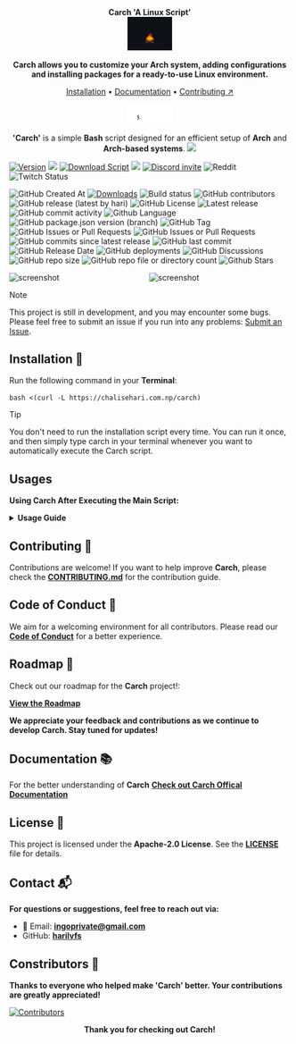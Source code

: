 <div align="center">
<strong> Carch 'A Linux Script' </strong> 
<br>
<img src='https://github.com/harilvfs/assets/blob/main/github-gifs/fire.gif' width="80">
</div>

<div align="center">
  
**Carch allows you to customize your Arch system, adding configurations and installing packages for a ready-to-use Linux environment.**

[Installation](https://github.com/harilvfs/carch/blob/main/INSTALLATION.md) •
[Documentation](https://harilvfs.github.io/carch/) •
[Contributing ↗](https://github.com/harilvfs/carch/blob/main/.github/CONTRIBUTING.md)
</div>

<div align="center">

<img src='/preview/bash.png' width="80">

**'Carch'** is a simple **Bash** script designed for an efficient setup of **Arch** and **Arch-based systems**. <img src='https://user-images.githubusercontent.com/74038190/216122041-518ac897-8d92-4c6b-9b3f-ca01dcaf38ee.png' width="20">

</div>

[![Version](https://img.shields.io/github/v/release/harilvfs/carch?color=orange&label=Latest%20Release&style=for-the-badge)](https://github.com/harilvfs/carch/releases/latest) [![](https://dcbadge.limes.pink/api/server/https://discord.gg/TAaVXT95)](https://discord.gg/TAaVXT95) [![Download Script](https://img.shields.io/badge/Script-Download-brightgreen?style=for-the-badge)](https://github.com/harilvfs/carch/releases/latest/download/cxfs.sh) [![](https://dcbadge.limes.pink/api/server/https://discord.gg/HBySRyymyZ?logoColor=ff6b6b)](https://discord.gg/HBySRyymyZ) [![Discord invite][discord-badge]][discord-link] ![Reddit](https://img.shields.io/reddit/user-karma/combined/aayush-le?style=for-the-badge&logo=reddit) ![Twitch Status](https://img.shields.io/twitch/status/aayushchalese?style=for-the-badge&color=blue&logo=twitch)

![GitHub Created At](https://img.shields.io/github/created-at/harilvfs/carch?style=for-the-badge&logo=github&color=red)
[![Downloads][downloads-badge]][downloads-link]
![Build status](https://img.shields.io/github/actions/workflow/status/harilvfs/carch/docs-build.yml?style=for-the-badge&logo=github)
![GitHub contributors](https://img.shields.io/github/contributors/harilvfs/carch?style=for-the-badge&logo=github)
![GitHub release (latest by hari)](https://img.shields.io/github/downloads/harilvfs/carch/latest/total?style=for-the-badge&logo=github)
![GitHub License](https://img.shields.io/github/license/harilvfs/carch?style=for-the-badge&logo=github)
![Latest release](https://img.shields.io/github/release/harilvfs/carch.svg?style=for-the-badge&logo=github)
![GitHub commit activity](https://img.shields.io/github/commit-activity/w/harilvfs/carch?color=blueviolet&label=Commit%20Activity%3A&style=for-the-badge&logo=github)
![Github Language](https://img.shields.io/github/languages/top/harilvfs/carch?style=for-the-badge&logo=github)
![GitHub package.json version (branch)](https://img.shields.io/github/package-json/v/harilvfs/carch/main?style=for-the-badge&logo=github)
![GitHub Tag](https://img.shields.io/github/v/tag/harilvfs/carch?style=for-the-badge&logo=github)
![GitHub Issues or Pull Requests](https://img.shields.io/github/issues-pr-closed-raw/harilvfs/carch?style=for-the-badge&logo=github)
![GitHub Issues or Pull Requests](https://img.shields.io/github/issues-closed-raw/harilvfs/carch?style=for-the-badge&logo=github)
![GitHub commits since latest release](https://img.shields.io/github/commits-since/harilvfs/carch/latest?style=for-the-badge&logo=github)
![GitHub last commit](https://img.shields.io/github/last-commit/harilvfs/carch?style=for-the-badge&logo=github)
![GitHub Release Date](https://img.shields.io/github/release-date/harilvfs/carch?style=for-the-badge&logo=github)
![GitHub deployments](https://img.shields.io/github/deployments/harilvfs/carch/github-pages?style=for-the-badge&logo=github)
![GitHub Discussions](https://img.shields.io/github/discussions/harilvfs/carch?style=for-the-badge&logo=github)
![GitHub repo size](https://img.shields.io/github/repo-size/harilvfs/carch?style=for-the-badge&logo=github)
![GitHub repo file or directory count](https://img.shields.io/github/directory-file-count/harilvfs/carch?style=for-the-badge&logo=github)
![Github Stars](https://img.shields.io/github/stars/harilvfs/carch?style=for-the-badge&logo=github)

<p>
<img src="https://github.com/harilvfs/carch/raw/main/preview/carchp.png" alt="screenshot" style="display:inline-block; width:49%;">
<img src="https://github.com/harilvfs/carch/raw/main/preview/carchp1.png" alt="screenshot" style="display:inline-block; width:49%;">
</p>

> [!Note]
> This project is still in development, and you may encounter some bugs.<br>
> Please feel free to submit an issue if you run into any problems:
> [Submit an Issue](https://github.com/harilvfs/carch/issues).
 
## Installation 🚀
Run the following command in your **Terminal**:
```shell
bash <(curl -L https://chalisehari.com.np/carch)
```

> [!Tip]
> You don't need to run the installation script every time. You can run it once, and then simply type carch in your terminal whenever you want to automatically execute the Carch script.

## Usages
<strong>**Using Carch After Executing the Main Script:** </strong>

<details>

<summary><strong>Usage Guide</strong></summary>
<br>

Simply run Carch by entering carch in your terminal.

```bash
carch
```

</details>

## Contributing 🤝 

Contributions are welcome! If you want to help improve **Carch**, please check the **[CONTRIBUTING.md](https://github.com/harilvfs/carch/blob/main/.github/CONTRIBUTING.md)** for the contribution guide.

## Code of Conduct 📜 

We aim for a welcoming environment for all contributors. Please read our **[Code of Conduct](https://github.com/harilvfs/carch/blob/main/.github/CODE_OF_CONDUCT.md)** for a better experience.

## Roadmap 📅 

Check out our roadmap for the **Carch** project!:

**[View the Roadmap](https://github.com/harilvfs/carch/blob/main/roadmap.md)**

<strong>**We appreciate your feedback and contributions as we continue to develop Carch. Stay tuned for updates!** </strong>

## Documentation 📚

For the better understanding of **Carch** **[Check out Carch Offical Documentation](https://harilvfs.github.io/carch/)**

## License 📄 

This project is licensed under the **Apache-2.0 License**. See the **[LICENSE](LICENSE)** file for details.

## Contact 📬 

**For questions or suggestions, feel free to reach out via:**

- 📧 Email: **ingoprivate@gmail.com**
- GitHub: **[harilvfs](https://github.com/harilvfs)**

## Constributors 👥 

<strong>Thanks to everyone who helped make **'Carch'** better. Your contributions are greatly appreciated! </strong>

[![Contributors](https://contrib.rocks/image?repo=harilvfs/carch)](https://github.com/harilvfs/carch/graphs/contributors)

<p align="center"> <strong> Thank you for checking out Carch! </strong> </p>

[discord-badge]: https://img.shields.io/discord/757266205408100413.svg?logo=discord&colorB=7289DA&style=for-the-badge
[discord-link]: https://discord.gg/TAaVXT95
[downloads-badge]: https://img.shields.io/github/downloads/harilvfs/carch/total?logo=github&logoColor=white&style=for-the-badge
[downloads-link]: https://github.com/harilvfs/carch/releases
